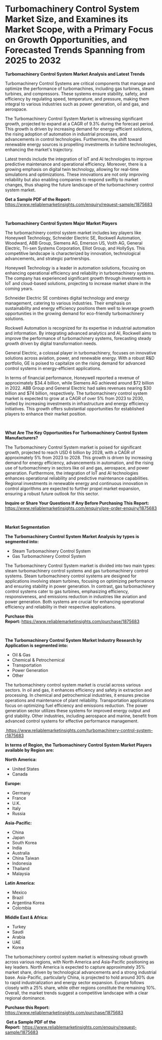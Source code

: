 <p><h1>Turbomachinery Control System Market Size, and Examines its Market Scope, with a Primary Focus on Growth Opportunities, and Forecasted Trends Spanning from 2025 to 2032</h1></p><p><strong>Turbomachinery Control System Market Analysis and Latest Trends</strong></p>
<p><p>Turbomachinery Control Systems are critical components that manage and optimize the performance of turbomachines, including gas turbines, steam turbines, and compressors. These systems ensure stability, safety, and efficiency by regulating speed, temperature, and pressure, making them integral to various industries such as power generation, oil and gas, and aerospace.</p><p>The Turbomachinery Control System Market is witnessing significant growth, projected to expand at a CAGR of 9.3% during the forecast period. This growth is driven by increasing demand for energy-efficient solutions, the rising adoption of automation in industrial processes, and advancements in control technologies. Furthermore, the shift toward renewable energy sources is propelling investments in turbine technologies, enhancing the market's trajectory.</p><p>Latest trends include the integration of IoT and AI technologies to improve predictive maintenance and operational efficiency. Moreover, there is a growing emphasis on digital twin technology, allowing for real-time simulations and optimizations. These innovations are not only improving reliability but also enabling companies to respond swiftly to market changes, thus shaping the future landscape of the turbomachinery control system market.</p></p>
<p><strong>Get a Sample PDF of the Report:&nbsp;</strong> <a href="https://www.reliablemarketinsights.com/enquiry/request-sample/1875683?utm_campaign=2193&utm_medium=2&utm_source=Github&utm_content=ia&utm_term=12042025&utm_id=turbomachinery-control-system">https://www.reliablemarketinsights.com/enquiry/request-sample/1875683</a></p>
<p>&nbsp;</p>
<p><strong>Turbomachinery Control System Major Market Players</strong></p>
<p><p>The turbomachinery control system market includes key players like Honeywell Technology, Schneider Electric SE, Rockwell Automation, Woodward, ABB Group, Siemens AG, Emerson US, Voith AG, General Electric, Tri-sen Systems Corporation, Elliot Group, and HollySys. This competitive landscape is characterized by innovation, technological advancements, and strategic partnerships.</p><p>Honeywell Technology is a leader in automation solutions, focusing on enhancing operational efficiency and reliability in turbomachinery systems. The company has experienced significant growth through investments in IoT and cloud-based solutions, projecting to increase market share in the coming years.</p><p>Schneider Electric SE combines digital technology and energy management, catering to various industries. Their emphasis on sustainability and energy efficiency positions them well to leverage growth opportunities in the growing demand for eco-friendly turbomachinery solutions.</p><p>Rockwell Automation is recognized for its expertise in industrial automation and information. By integrating advanced analytics and AI, Rockwell aims to improve the performance of turbomachinery systems, forecasting steady growth driven by digital transformation needs.</p><p>General Electric, a colossal player in turbomachinery, focuses on innovative solutions across aviation, power, and renewable energy. With a robust R&D portfolio, GE is poised to capitalize on the rising demand for advanced control systems in energy-efficient applications.</p><p>In terms of financial performance, Honeywell reported a revenue of approximately $34.4 billion, while Siemens AG achieved around $72 billion in 2022. ABB Group and General Electric had sales revenues nearing $30 billion and $74 billion, respectively. The turbomachinery control system market is expected to grow at a CAGR of over 5% from 2023 to 2030, fueled by increasing investments in infrastructure and energy efficiency initiatives. This growth offers substantial opportunities for established players to enhance their market position.</p></p>
<p>&nbsp;</p>
<p><strong>What Are The Key Opportunities For Turbomachinery Control System Manufacturers?</strong></p>
<p><p>The Turbomachinery Control System market is poised for significant growth, projected to reach USD 6 billion by 2028, with a CAGR of approximately 5% from 2023 to 2028. This growth is driven by increasing demand for energy efficiency, advancements in automation, and the rising use of turbomachinery in sectors like oil and gas, aerospace, and power generation. Furthermore, the integration of IoT and AI technologies enhances operational reliability and predictive maintenance capabilities. Regional investments in renewable energy and continuous innovation in control algorithms are expected to further propel market expansion, ensuring a robust future outlook for this sector.</p></p>
<p><strong>Inquire or Share Your Questions If Any Before Purchasing This Report:</strong> <a href="https://www.reliablemarketinsights.com/enquiry/pre-order-enquiry/1875683?utm_campaign=2193&utm_medium=2&utm_source=Github&utm_content=ia&utm_term=12042025&utm_id=turbomachinery-control-system">https://www.reliablemarketinsights.com/enquiry/pre-order-enquiry/1875683</a></p>
<p>&nbsp;</p>
<p><strong>Market Segmentation</strong></p>
<p><strong>The Turbomachinery Control System Market Analysis by types is segmented into:</strong></p>
<p><ul><li>Steam Turbomachinery Control System</li><li>Gas Turbomachinery Control System</li></ul></p>
<p><p>The Turbomachinery Control System market is divided into two main types: steam turbomachinery control systems and gas turbomachinery control systems. Steam turbomachinery control systems are designed for applications involving steam turbines, focusing on optimizing performance and ensuring stability in power generation. In contrast, gas turbomachinery control systems cater to gas turbines, emphasizing efficiency, responsiveness, and emissions reduction in industries like aviation and power generation. Both systems are crucial for enhancing operational efficiency and reliability in their respective applications.</p></p>
<p><strong>Purchase this Report:&nbsp;</strong><a href="https://www.reliablemarketinsights.com/purchase/1875683?utm_campaign=2193&utm_medium=2&utm_source=Github&utm_content=ia&utm_term=12042025&utm_id=turbomachinery-control-system">https://www.reliablemarketinsights.com/purchase/1875683</a></p>
<p>&nbsp;</p>
<p><strong>The Turbomachinery Control System Market Industry Research by Application is segmented into:</strong></p>
<p><ul><li>Oil & Gas</li><li>Chemical & Petrochemical</li><li>Transportation</li><li>Power Generation</li><li>Other</li></ul></p>
<p><p>The turbomachinery control system market is crucial across various sectors. In oil and gas, it enhances efficiency and safety in extraction and processing. In chemical and petrochemical industries, it ensures precise operations and maintenance of plant reliability. Transportation applications focus on optimizing fuel efficiency and emissions reduction. The power generation sector utilizes these systems for improved energy output and grid stability. Other industries, including aerospace and marine, benefit from advanced control systems for effective performance management.</p></p>
<p><a href="https://www.reliablemarketinsights.com/turbomachinery-control-system-r1875683?utm_campaign=2193&utm_medium=2&utm_source=Github&utm_content=ia&utm_term=12042025&utm_id=turbomachinery-control-system">&nbsp;https://www.reliablemarketinsights.com/turbomachinery-control-system-r1875683</a></p>
<p><strong>In terms of Region, the Turbomachinery Control System Market Players available by Region are:</strong></p>
<p>
    <p> <strong> North America: </strong>
        <ul>
            <li>United States</li>
            <li>Canada</li>
        </ul>
        </p> 
    <p> <strong> Europe: </strong>
        <ul>
            <li>Germany</li>
            <li>France</li>
            <li>U.K.</li>
            <li>Italy</li>
            <li>Russia</li>
        </ul>
        </p> 
    <p> <strong> Asia-Pacific: </strong>
        <ul>
            <li>China</li>
            <li>Japan</li>
            <li>South Korea</li>
            <li>India</li>
            <li>Australia</li>
            <li>China Taiwan</li>
            <li>Indonesia</li>
            <li>Thailand</li>
            <li>Malaysia</li>
        </ul>
        </p> 
    <p> <strong> Latin America: </strong>
        <ul>
            <li>Mexico</li>
            <li>Brazil</li>
            <li>Argentina Korea</li>
            <li>Colombia</li>
        </ul>
        </p> 
    <p> <strong> Middle East & Africa: </strong>
        <ul>
            <li>Turkey</li>
            <li>Saudi</li>
            <li>Arabia</li>
            <li>UAE</li>
            <li>Korea</li>
        </ul>
    </p>
    </p>
<p><p>The turbomachinery control system market is witnessing robust growth across various regions, with North America and Asia-Pacific positioning as key leaders. North America is expected to capture approximately 35% market share, driven by technological advancements and a strong industrial base. Asia-Pacific, particularly China, is projected to hold around 30% due to rapid industrialization and energy sector expansion. Europe follows closely with a 25% share, while other regions constitute the remaining 10%. Overall, the market trends suggest a competitive landscape with a clear regional dominance.</p></p>
<p><strong>Purchase this Report: </strong><a href="https://www.reliablemarketinsights.com/purchase/1875683?utm_campaign=2193&utm_medium=2&utm_source=Github&utm_content=ia&utm_term=12042025&utm_id=turbomachinery-control-system">https://www.reliablemarketinsights.com/purchase/1875683</a></p>
<p>&nbsp;<strong>Get a Sample PDF of the Report:&nbsp;&nbsp;</strong><a href="https://www.reliablemarketinsights.com/enquiry/request-sample/1875683?utm_campaign=2193&utm_medium=2&utm_source=Github&utm_content=ia&utm_term=12042025&utm_id=turbomachinery-control-system">https://www.reliablemarketinsights.com/enquiry/request-sample/1875683</a></p>
<p><strong></strong></p>
<p><p></p><p></p><p></p></p>